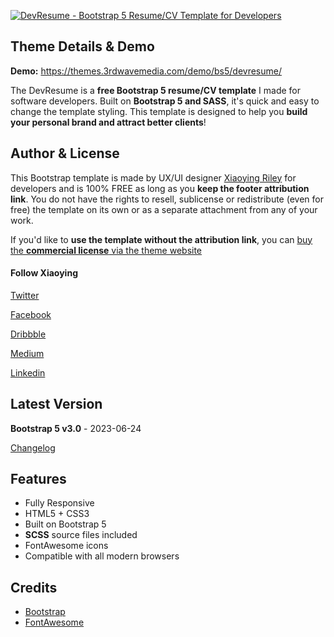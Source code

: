 <a href="https://themes.3rdwavemedia.com/bootstrap-templates/resume/devresume-free-bootstrap-5-resume-cv-template-for-developers/" target="_blank"><img src="https://themes.3rdwavemedia.com/wp-content/uploads/2019/04/Bootstrap-Resume-CV-Template-DevResume-Promo-1.png" alt="DevResume - Bootstrap 5 Resume/CV Template for Developers" /></a>

## Theme Details & Demo

**Demo:** https://themes.3rdwavemedia.com/demo/bs5/devresume/

The DevResume is a **free Bootstrap 5 resume/CV template** I made for software developers. Built on **Bootstrap 5 and SASS**, it's quick and easy to change the template styling. This template is designed to help you **build your personal brand and attract better clients**!

## Author & License

This Bootstrap template is made by UX/UI designer [Xiaoying Riley](https://twitter.com/3rdwave_themes) for developers and is 100% FREE as long as you **keep the footer attribution link**. You do not have the rights to resell, sublicense or redistribute (even for free) the template on its own or as a separate attachment from any of your work.


If you'd like to **use the template without the attribution link**, you can [buy the **commercial license** via the theme website](https://themes.3rdwavemedia.com/bootstrap-templates/resume/devresume-free-bootstrap-5-resume-cv-template-for-developers/)


#### Follow Xiaoying

[Twitter](https://twitter.com/3rdwave_themes)

[Facebook](https://www.facebook.com/3rdwavethemes/)

[Dribbble](https://dribbble.com/Xiaoying)

[Medium](https://medium.com/@3rdwave_themes)

[Linkedin](https://uk.linkedin.com/in/xiaoying)


## Latest Version
**Bootstrap 5 v3.0** - 2023-06-24

[Changelog](https://themes.3rdwavemedia.com/bootstrap-templates/resume/devresume-free-bootstrap-5-resume-cv-template-for-developers/?target=changelog)


## Features

-  Fully Responsive
-  HTML5 + CSS3
-  Built on Bootstrap 5
-  **SCSS** source files included
-  FontAwesome icons
-  Compatible with all modern browsers

## Credits
- [Bootstrap](http://getbootstrap.com/)
- [FontAwesome](http://fortawesome.github.io/Font-Awesome/)
